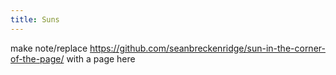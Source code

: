 ```yaml
---
title: Suns
---
```

make note/replace https://github.com/seanbreckenridge/sun-in-the-corner-of-the-page/ with a page here
